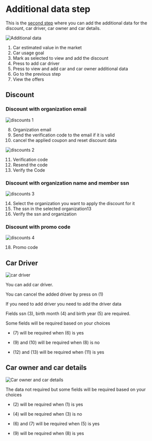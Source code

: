 # Additional data step

This is the [second step](https://insurance.inovola-stage.com/AdditionalData) where you can add the additional data for the discount, car driver, car owner and car details.

![Additional data](/images/steps/step2-1.png)

1. Car estimated value in the market
2. Car usage goal
3. Mark as selected to view and add the discount
4. Press to add car driver
5. Press to view and add car and car owner additional data
6. Go to the previous step
7. View the offers

## Discount

### Discount with organization email

![discounts 1](/images/steps/step2-discount-1.png)

8. Organization email
9. Send the verification code to the email if it is valid
10. cancel the applied coupon and reset discount data

![discounts 2](/images/steps/step2-discount-2.png)

11. Verification code
12. Resend the code
13. Verify the Code

### Discount with organization name and member ssn

![discounts 3](/images/steps/step2-discount-3.png)

14. Select the organization you want to apply the discount for it
15. The ssn in the selected organization13
16. Verify the ssn and organization

### Discount with promo code

![discounts 4](/images/steps/step2-discount-4.png)

18. Promo code

## Car Driver

![car driver](/images/steps/step2-driver-1.png)

You can add car driver.

You can cancel the added driver by press on (1)

If you need to add driver you need to add the driver data

Fields ssn (3), birth month (4) and birth year (5) are required.

Some fields will be required based on your choices

- (7) will be required when (6) is yes

- (9) and (10) will be required when (8) is no

- (12) and (13) will be required when (11) is yes

## Car owner and car details

![Car owner and car details](/images/steps/step2-car_owner_and_car_details-1.png)

The data not required but some fields will be required based on your choices

- (2) will be required when (1) is yes

- (4) will be required when (3) is no

- (6) and (7) will be required when (5) is yes

- (9) will be required when (8) is yes
